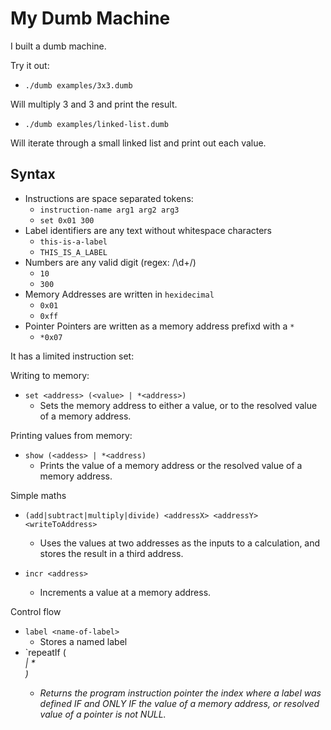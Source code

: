 # My Dumb Machine

I built a dumb machine.

Try it out:

- `./dumb examples/3x3.dumb`

Will multiply 3 and 3 and print the result.

- `./dumb examples/linked-list.dumb`

Will iterate through a small linked list and print out each value.

## Syntax

- Instructions are space separated tokens:
  - `instruction-name arg1 arg2 arg3`
  - `set 0x01 300`
- Label identifiers are any text without whitespace characters
  - `this-is-a-label`
  - `THIS_IS_A_LABEL`
- Numbers are any valid digit (regex: /\d+/)
  - `10`
  - `300`
- Memory Addresses are written in `hexidecimal`
  - `0x01`
  - `0xff`
- Pointer Pointers are written as a memory address prefixd with a `*`
  - `*0x07`

It has a limited instruction set:

Writing to memory:
- `set <address> (<value> | *<address>)`
  - Sets the memory address to either a value, or to the resolved value of a memory address.

Printing values from memory:
- `show (<addess> | *<address)`
  - Prints the value of a memory address or the resolved value of a memory address.

Simple maths
- `(add|subtract|multiply|divide) <addressX> <addressY> <writeToAddress>`
  - Uses the values at two addresses as the inputs to a calculation, and stores the result in a third address.

- `incr <address>`
  - Increments a value at a memory address.

Control flow
- `label <name-of-label>`
  - Stores a named label
- `repeatIf <name-of-label> (<address> | *<address>)
  - Returns the program instruction pointer the index where  a label was defined
    IF and ONLY IF the value of a memory address, or resolved value of a pointer is not NULL.
